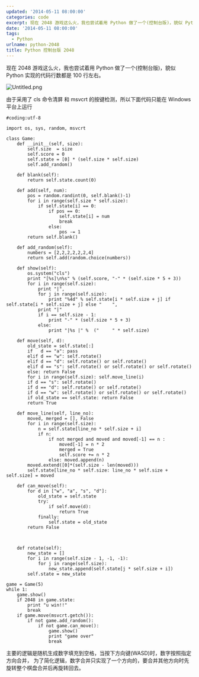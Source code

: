 ```yaml
---
updated: '2014-05-11 08:00:00'
categories: code
excerpt: 现在 2048 游戏这么火，我也尝试着用 Python 做了一个(控制台版)，貌似 Python 实现的代码行数都是 100 行左右。
date: '2014-05-11 08:00:00'
tags:
  - Python
urlname: python-2048
title: Python 控制台版 2048
---
```


现在 2048 游戏这么火，我也尝试着用 Python 做了一个(控制台版)，貌似 Python 实现的代码行数都是 100 行左右。


![Untitled.png](https://prod-files-secure.s3.us-west-2.amazonaws.com/fbb39313-8950-40fc-9abf-5c7412d9778c/057a14d3-50fe-4367-8c4d-a2cdb013a095/Untitled.png?X-Amz-Algorithm=AWS4-HMAC-SHA256&X-Amz-Content-Sha256=UNSIGNED-PAYLOAD&X-Amz-Credential=AKIAT73L2G45HZZMZUHI%2F20240926%2Fus-west-2%2Fs3%2Faws4_request&X-Amz-Date=20240926T042917Z&X-Amz-Expires=3600&X-Amz-Signature=26505c89b6349041c1d552905272b9442bbd3cbf031f419da5bba13bdf7b6a6d&X-Amz-SignedHeaders=host&x-id=GetObject)


由于采用了 cls 命令清屏 和 msvcrt 的按键检测，所以下面代码只能在 Windows 平台上运行


```text
#coding:utf-8

import os, sys, random, msvcrt

class Game:
    def __init__(self, size):
        self.size  = size
        self.score = 0
        self.state = [0] * (self.size * self.size)
        self.add_random()

    def blank(self):
        return self.state.count(0)

    def add(self, num):
        pos = random.randint(0, self.blank()-1)
        for i in range(self.size * self.size):
            if self.state[i] == 0:
                if pos == 0:
                    self.state[i] = num
                    break
                else:
                    pos -= 1
        return self.blank()

    def add_random(self):
        numbers = [2,2,2,2,2,2,4]
        return self.add(random.choice(numbers))

    def show(self):
        os.system("cls")
        print "[%s]\n%s" % (self.score, "-" * (self.size * 5 + 3))
        for i in range(self.size):
            print "|",
            for j in range(self.size):
                print "%4d" % self.state[i * self.size + j] if self.state[i * self.size + j] else "    ",
            print "|"
            if i == self.size - 1:
                print "-" * (self.size * 5 + 3)
            else:
                print "|%s |" %  ("     " * self.size)

    def move(self, d):
        old_state = self.state[:]
        if   d == "a": pass
        elif d == "w": self.rotate()
        elif d == "d": self.rotate() or self.rotate()
        elif d == "s": self.rotate() or self.rotate() or self.rotate()
        else: return False
        for i in range(self.size): self.move_line(i)
        if d == "s": self.rotate()
        if d == "d": self.rotate() or self.rotate()
        if d == "w": self.rotate() or self.rotate() or self.rotate()
        if old_state == self.state: return False
        return True

    def move_line(self, line_no):
        moved, merged = [], False
        for i in range(self.size):
            n = self.state[line_no * self.size + i]
            if n:
                if not merged and moved and moved[-1] == n :
                    moved[-1] = n * 2
                    merged = True
                    self.score += n * 2
                else: moved.append(n)
        moved.extend([0]*(self.size - len(moved)))
        self.state[line_no * self.size: line_no * self.size + self.size] = moved

    def can_move(self):
        for d in ["w", "a", "s", "d"]:
            old_state = self.state
            try:
                if self.move(d):
                    return True
            finally:
                self.state = old_state
        return False



    def rotate(self):
        new_state = []
        for i in range(self.size - 1, -1, -1):
            for j in range(self.size):
                new_state.append(self.state[j * self.size + i])
        self.state = new_state

game = Game(5)
while 1:
    game.show()
    if 2048 in game.state:
        print "u win!!"
        break
    if game.move(msvcrt.getch()):
        if not game.add_random():
            if not game.can_move():
                game.show()
                print "game over"
                break
```


主要的逻辑是随机生成数字填充到空格，当按下方向键(WASD)时，数字按照指定方向合并， 为了简化逻辑，数字合并只实现了一个方向的，要合并其他方向时先旋转整个棋盘合并后再旋转回去。

